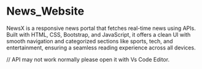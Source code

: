 # News_Website
NewsX is a responsive news portal that fetches real-time news using APIs. Built with HTML, CSS, Bootstrap, and JavaScript, it offers a clean UI with smooth navigation and categorized sections like sports, tech, and entertainment, ensuring a seamless reading experience across all devices.

// API may not work normally please open it with Vs Code Editor.